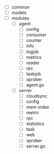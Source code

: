 - [ ] common
- [ ] models
- [ ] modules
	- [ ] agent
		- [ ] config
		- [ ] consumer
		- [ ] counter
		- [ ] info
		- [ ] logjob
		- [ ] metrics
		- [ ] reader
		- [ ] rpc
		- [ ] taskjob
		- [ ] xprober
		- [ ] agent.go
	- [ ] server
		- [ ] cloudsync
		- [ ] config
		- [ ] mem-index
		- [ ] metric
		- [ ] rpc
		- [ ] statistics
		- [ ] task
		- [ ] web
		- [ ] xprober
		- [ ] server.go
